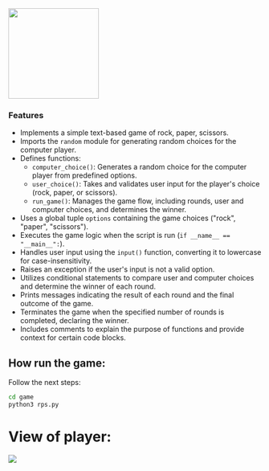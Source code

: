 <img src="https://tinypic.host/images/2024/01/31/icon_better.png" width="180"/>

### Features

- Implements a simple text-based game of rock, paper, scissors.
- Imports the `random` module for generating random choices for the computer player.
- Defines functions:
  - `computer_choice()`: Generates a random choice for the computer player from predefined options.
  - `user_choice()`: Takes and validates user input for the player's choice (rock, paper, or scissors).
  - `run_game()`: Manages the game flow, including rounds, user and computer choices, and determines the winner.
- Uses a global tuple `options` containing the game choices ("rock", "paper", "scissors").
- Executes the game logic when the script is run (`if __name__ == "__main__":`).
- Handles user input using the `input()` function, converting it to lowercase for case-insensitivity.
- Raises an exception if the user's input is not a valid option.
- Utilizes conditional statements to compare user and computer choices and determine the winner of each round.
- Prints messages indicating the result of each round and the final outcome of the game.
- Terminates the game when the specified number of rounds is completed, declaring the winner.
- Includes comments to explain the purpose of functions and provide context for certain code blocks.


## How run the game:

Follow the next steps:
```sh
cd game
python3 rps.py

```

# View of player:
![](https://tinypic.host/images/2024/01/31/view.png)
